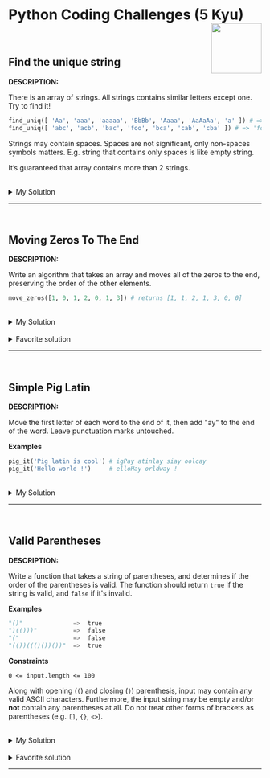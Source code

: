 # Python Coding Challenges (5 Kyu) <img align="right" src="https://media.tenor.com/4_5IAe-TSAQAAAAi/capoo-bugcat.gif" height="100"/>
<br>

## Find the unique string

**DESCRIPTION:**

There is an array of strings. All strings contains similar letters except one. Try to find it!

```python
find_uniq([ 'Aa', 'aaa', 'aaaaa', 'BbBb', 'Aaaa', 'AaAaAa', 'a' ]) # => 'BbBb'
find_uniq([ 'abc', 'acb', 'bac', 'foo', 'bca', 'cab', 'cba' ]) # => 'foo'
```
Strings may contain spaces. Spaces are not significant, only non-spaces symbols matters. E.g. string that contains only spaces is like empty string.

It’s guaranteed that array contains more than 2 strings.<br>
<br>
<details><summary>My Solution</summary> <br>
  
>```python
>def find_uniq(arr):
>    sett = set(arr[0].lower())
>    l = [1 if (set(i.lower())==sett) else 0  for i in arr ]
>    return arr[l.index(1)] if l.count(1)==1 else arr[l.index(0)]
>```
</details>

---
<br>

## Moving Zeros To The End

**DESCRIPTION:**

Write an algorithm that takes an array and moves all of the zeros to the end, preserving the order of the other elements.

```python
move_zeros([1, 0, 1, 2, 0, 1, 3]) # returns [1, 1, 2, 1, 3, 0, 0]
```
<br>
<details><summary>My Solution</summary> <br>
  
>```python
>def move_zeros(lst):
>    i=0
>    while(i<len(lst)):
>        if(lst[i]==0):
>            lst.remove(0)
>            lst.append(0)
>        i+=1         
>    return lst
>```
</details><br>


<details><summary>Favorite solution</summary><br>

>```python
>  def move_zeros(array):
>    return [x for x in array if x] + [0]*array.count(0)
>```

></details>

---
<br>

## Simple Pig Latin

**DESCRIPTION:**

Move the first letter of each word to the end of it, then add "ay" to the end of the word. Leave punctuation marks untouched.

**Examples**
  
```python
pig_it('Pig latin is cool') # igPay atinlay siay oolcay
pig_it('Hello world !')     # elloHay orldway !
```
<br>
<details><summary>My Solution</summary> <br>
  
>```python
>def pig_it(text):
>    #your code here
>    return ' '.join([(i[1:]+i[0]+'ay') if i not in ',.!;:?' else i for i in text.split()])
>```
</details>

---
<br>
  
  ## Valid Parentheses

**DESCRIPTION:**

Write a function that takes a string of parentheses, and determines if the order of the parentheses is valid. The function should return ```true``` if the string is valid, and ```false``` if it's invalid.

**Examples**
  
```python
"()"              =>  true
")(()))"          =>  false
"("               =>  false
"(())((()())())"  =>  true
```
  
**Constraints**
  
 ```0 <= input.length <= 100 ```
  
 Along with opening (```(```) and closing (```)```) parenthesis, input may contain any valid ASCII characters. Furthermore, the input string may be empty and/or **not** contain any parentheses at all. Do not treat other forms of brackets as parentheses (e.g. ```[]```, ```{}```, ```<>```). 
  
<br>
<details><summary>My Solution</summary> <br>
  
>```python
>def valid_parentheses(string):
>    #your code here
>    l = []
>    list_new = ''.join([i for i in string if i in '()'])
>    while len(list_new) >2:
>        list_new = ''.join(list_new.split('()'))
>        if list_new == l : break
>        l = list_new
>    return ''.join(list_new.split('()')) == '' 
>```
</details><br>


<details><summary>Favorite solution</summary><br>

>```python
>def valid_parentheses(string):
>    cnt = 0
>    for char in string:
>        if char == '(': cnt += 1
>        if char == ')': cnt -= 1
>        if cnt < 0: return False
>    return True if cnt == 0 else False
>```

></details>

---
<br>
























